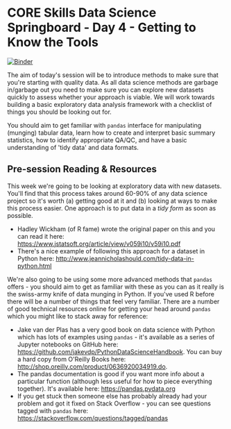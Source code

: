 # CORE Skills Data Science Springboard - Day 4 - Getting to Know the Tools

[![Binder](https://mybinder.org/badge.svg)](https://mybinder.org/v2/gh/core-skills/02-getting-to-know-the-tools.git/master)

The aim of today's session will be to introduce methods to make sure that you're starting with quality data. As all data science methods are garbage in/garbage out you need to make sure you can explore new datasets quickly to assess whether your approach is viable. We will work towards building a basic exploratory data analysis framework with a checklist of things you should be looking out for.

You should aim to get familiar with `pandas`  interface for manipulating (munging) tabular data, learn how to create and interpret basic summary statistics, how to identify appropriate QA/QC, and have a basic understanding of 'tidy data' and data formats.

## Pre-session Reading & Resources

This week we're going to be looking at exploratory data with new datasets. You'll find that this process takes around 60-90% of any data science project so it's worth (a) getting good at it and (b) looking at ways to make this process easier. One approach is to put data in a *tidy form* as soon as possible. 

- Hadley Wickham (of R fame) wrote the original paper on this and you can read it here: https://www.jstatsoft.org/article/view/v059i10/v59i10.pdf
- There's a nice example of following this approach for a dataset in Python here: http://www.jeannicholashould.com/tidy-data-in-python.html

We're also going to be using some more advanced methods that `pandas` offers - you should aim to get as familiar with these as you can as it really is the swiss-army knife of data munging in Python. If you've used R before there will be a number of things that feel very familiar. There are a number of good technical resources online for getting your head around `pandas` which you might like to stack away for reference:

- Jake van der Plas has a very good book on data science with Python which has lots of examples using `pandas` - it's available as a series of Jupyter notebooks on GitHub here: https://github.com/jakevdp/PythonDataScienceHandbook. You can buy a hard copy from O'Reilly Books here: http://shop.oreilly.com/product/0636920034919.do.
- The pandas documentation is good if you want more info about a particular function (although less useful for how to piece everything together). It's available here: https://pandas.pydata.org
- If you get stuck then someone else has probably already had your problem and got it fixed on Stack Overflow - you can see questions tagged with `pandas` here: https://stackoverflow.com/questions/tagged/pandas